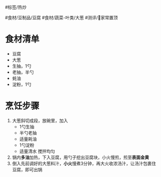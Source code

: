 #标签/热炒 
 
#食材/豆制品/豆腐 #食材/蔬菜-叶类/大葱 
#测评/📌家常置顶

# 食材清单

- 豆腐
- 大葱
- 生抽，1勺
- 老抽，半勺
- 蚝油
- 淀粉，1勺

# 烹饪步骤

1. 大葱斜切成段，放碗里，加入
   - 1勺生抽
   - 半勺老抽
   - 适量耗油
   - 1勺淀粉
   - 适量清水
    搅拌均匀
2. 锅内**多油**加热，下入豆腐，用勺子挖出豆腐块，小火慢煎，煎至**表面金黄**
3. 倒入先前调好的大葱料汁，**小火**慢煮3分钟，再大火收浓汤汁，让汤汁包裹住豆腐，即可出锅